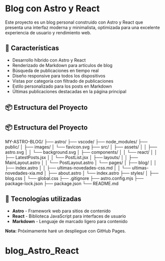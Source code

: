 # Blog con Astro y React

Este proyecto es un blog personal construido con Astro y React que presenta una interfaz moderna y minimalista, optimizada para una excelente experiencia de usuario y rendimiento web.

## 🚀 Características

- Desarrollo híbrido con Astro y React
- Renderizado de Markdown para artículos de blog
- Búsqueda de publicaciones en tiempo real
- Diseño responsive para todos los dispositivos
- Vistas por categoría con filtrado de publicaciones
- Estilo personalizado para los posts en Markdown
- Últimas publicaciones destacadas en la página principal

## 📦 Estructura del Proyecto


## 📦 Estructura del Proyecto

MY-ASTRO-BLOG/
├── astro/
├── vscode/
├── node_modules/
├── public/
│ ├── images/
│ └── favicon.svg
├── src/
│ ├── assets/
│ │ ├── astro.svg
│ │ └── background.svg
│ ├── components/
│ │ └── react/
│ │ ├── LatestPosts.jsx
│ │ └── PostList.jsx
│ ├── layouts/
│ │ ├── MainLayout.astro
│ │ └── PostLayout.astro
│ └── pages/
│ ├── blog/
│ │ ├── index.astro
│ │ ├── ultimas-novedades-css.md
│ │ └── ultimas-novedades-xia.md
│ ├── about.astro
│ └── index.astro
├── styles/
│ ├── blog.css
│ └── global.css
├── .gitignore
├── astro.config.mjs
├── package-lock.json
├── package.json
└── README.md




## 🔧 Tecnologías utilizadas

- **Astro** - Framework web para sitios de contenido
- **React** - Biblioteca JavaScript para interfaces de usuario
- **Markdown** - Lenguaje de marcado ligero para contenido

**Nota:** Próximamente haré un despliegue con GitHub Pages.
# blog_Astro_React
